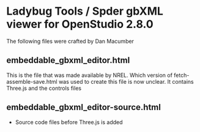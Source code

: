 # Ladybug Tools / Spder gbXML viewer for OpenStudio 2.8.0


The following files were crafted by Dan Macumber

## embeddable_gbxml_editor.html

This is the file that was made available by NREL. Which version of fetch-assemble-save.html was used to create this file is now unclear. It contains Three.js and the controls files

## embeddable_gbxml_editor-source.html

* Source code files before Three.js is added




